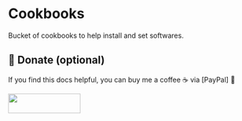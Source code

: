 # Cookbooks

<!--
Prefix vs Suffix

https://hackertyper.com/

1. https://linkedin.com/learning/learning-javascript-debugging-2/welcome
2. https://linkedin.com/learning/software-design-from-requirements-to-release/going-from-requirements-to-release
3. https://linkedin.com/learning/programming-foundations-beyond-the-fundamentals/broadening-your-knowledge-of-programming-fundamentals

https://linkedin.com/learning/web-components-and-modularization-practical-approaches/components-for-the-web

## TBD

Tenho obsessão por estudar, sou curioso
Me preocupo em começar algo bem, acredito nas boas decisões e boas praticas, fazem parte da fundação
Concluir é o objetivo
-->

Bucket of cookbooks to help install and set softwares.

## 💸 Donate (optional)

If you find this docs helpful, you can buy me a coffee ☕️ via [PayPal] 🙂

<a href="https://www.paypal.com/donate?hosted_button_id=68T73LEKPHQGU">
  <img width="147" height="40" src="https://i.ibb.co/Z8Wd8Sn/paypal-badge.png" >
</a>
